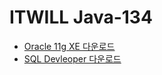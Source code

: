 # ITWILL Java-134

* [Oracle 11g XE 다운로드](https://www.oracle.com/database/technologies/xe-prior-release-downloads.html)
* [SQL Devleoper 다운로드](https://www.oracle.com/database/sqldeveloper/technologies/download/)
